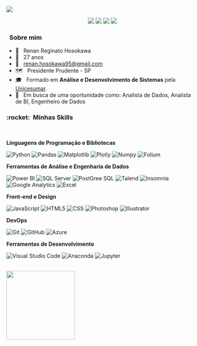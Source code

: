 

</p align="center">
<img src="https://i.imgur.com/nSZtljv.png" />  

<p align="center">
 
  <a href="https://www.linkedin.com/in/renanhosokawa/" alt="Linkedin">
   <img src="https://img.shields.io/badge/LinkedIn-0A66C2.svg?style=for-the-badge&logo=LinkedIn&logoColor=white"/></a>

  <a href="https://whatsa.me/5518996698522/?t=Ol%C3%A1,%20Renan." alt="WhatsApp">
  <img src="https://img.shields.io/badge/WhatsApp-25D366.svg?style=for-the-badge&logo=WhatsApp&logoColor=white"/></a>

  <a href="https://www.facebook.com/RenanHosokawa" alt="Facebook">
  <img src="https://img.shields.io/badge/Facebook-1877F2.svg?style=for-the-badge&logo=Facebook&logoColor=white"/></a>

  <a href="https://www.instagram.com/rnnhosokawa" alt="Instagram">
  <img src="https://img.shields.io/badge/Instagram-E4405F.svg?style=for-the-badge&logo=Instagram&logoColor=white"/></a>
</p>  


<p align="center">
 
<h3> &nbsp; Sobre mim </h3>
 
- 👦 &nbsp; Renan Reginato Hosokawa
- 📅 &nbsp; 27 anos
- 📧 &nbsp; renan.hosokawa95@gmail.com
- 🗺️  &nbsp; Presidente Prudente - SP
- 🎓 &nbsp; Formado em **Análise e Desenvolvimento de Sistemas** pela <a href="https://www.unicesumar.edu.br/home/">Unicesumar</a>.
- 💼 &nbsp; Em busca de uma oportunidade como: Analista de Dados, Analista de BI, Engenheiro de Dados




<h3> :rocket: &nbsp;Minhas Skills </h3>

<p align="center"> &nbsp; </p>

**Linguagens de Programação e Bibliotecas**

  
  ![Python](https://img.shields.io/badge/python-3670A0?style=for-the-badge&logo=python&logoColor=ffdd54)
  ![Pandas](https://img.shields.io/badge/Pandas-2C2D72?style=for-the-badge&logo=pandas&logoColor=white)
  ![Matplotlib](https://img.shields.io/badge/Matplotlib-%23ffffff.svg?style=for-the-badge&logo=Matplotlib&logoColor=black)
  ![Plotly](https://img.shields.io/badge/Plotly-%233F4F75.svg?style=for-the-badge&logo=plotly&logoColor=white)
  ![Numpy](https://img.shields.io/badge/NumPy-013243.svg?style=for-the-badge&logo=NumPy&logoColor=white)
  ![Folium](https://img.shields.io/badge/Folium-77B829.svg?style=for-the-badge&logo=Folium&logoColor=white)
  
        
**Ferramentas de Análise e Engenharia de Dados**

  ![Power BI](https://img.shields.io/badge/PowerBI-F2C811?style=for-the-badge&logo=Power%20BI&logoColor=black)
  ![SQL Server](https://img.shields.io/badge/Microsoft%20SQL%20Server-CC2927?style=for-the-badge&logo=microsoft%20sql%20server&logoColor=white)
  ![PostGree SQL](https://img.shields.io/badge/PostgreSQL-316192?style=for-the-badge&logo=postgresql&logoColor=white)
  ![Talend](	https://img.shields.io/badge/Talend-FF6D70?style=for-the-badge&logo=Talend&logoColor=white)
  ![Insomnia](https://img.shields.io/badge/Insomnia-4000BF.svg?style=for-the-badge&logo=Insomnia&logoColor=white)
  ![Google Analytics](https://img.shields.io/badge/Google%20Analytics-E37400?style=for-the-badge&logo=google%20analytics&logoColor=white)
  ![Excel](https://img.shields.io/badge/Microsoft%20Excel-217346.svg?style=for-the-badge&logo=Microsoft-Excel&logoColor=white) 
  
  
  **Front-end e Design**
  
  ![JavaScript](https://img.shields.io/badge/JavaScript-323330?style=for-the-badge&logo=javascript&logoColor=F7DF1E)
  ![HTML5](https://img.shields.io/badge/HTML5-E34F26?style=for-the-badge&logo=html5&logoColor=white)
  ![CSS](https://img.shields.io/badge/CSS3-1572B6?style=for-the-badge&logo=css3&logoColor=white)
  ![Photoshop](https://img.shields.io/badge/Adobe%20Photoshop-31A8FF?style=for-the-badge&logo=Adobe%20Photoshop&logoColor=black)
  ![Illustrator](https://img.shields.io/badge/adobe%20illustrator-%23FF9A00.svg?style=for-the-badge&logo=adobe%20illustrator&logoColor=white)
  
**DevOps**

  ![Git](https://img.shields.io/badge/Git-F05032.svg?style=for-the-badge&logo=Git&logoColor=white)
  ![GitHub](https://img.shields.io/badge/GitHub-181717.svg?style=for-the-badge&logo=GitHub&logoColor=white)
  ![Azure](https://img.shields.io/badge/azure-%230072C6.svg?style=for-the-badge&logo=microsoftazure&logoColor=white)


**Ferramentas de Desenvolvimento**

  ![Visual Studio Code](https://img.shields.io/badge/Visual%20Studio-5C2D91.svg?style=for-the-badge&logo=Visual-Studio&logoColor=white)
  ![Anaconda](https://img.shields.io/badge/Anaconda-%2344A833.svg?style=for-the-badge&logo=anaconda&logoColor=white)
  ![Jupyter](https://img.shields.io/badge/jupyter-%23FA0F00.svg?style=for-the-badge&logo=jupyter&logoColor=white)
 

<br/>

<a href="https://github.com/datahosokawa">
  <img height="180em" src="https://github-readme-stats.vercel.app/api?username=datahosokawa&theme=dracula&show_icons=true" />
</a>

<br/>



